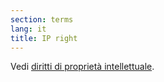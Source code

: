 ```yaml
---
section: terms
lang: it
title: IP right
---
```


Vedi [diritti di proprietà intellettuale](/glossary/it/terms/intellectual-property-rights/).
